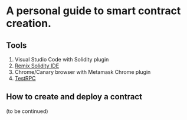 # A personal guide to smart contract creation.

## Tools
1. Visual Studio Code with Solidity plugin
2. [Remix Solidity IDE](https://ethereum.github.io/browser-solidity/)
3. Chrome/Canary browser with Metamask Chrome plugin
4. [TestRPC](https://github.com/ethereumjs/testrpc)

## How to create and deploy a contract
(to be continued)
